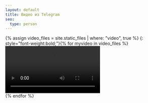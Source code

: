 ```yaml
---
layout: default
title: Видео из Telegram
seo:
  type: person
---
```


{% assign video_files = site.static_files | where: "video", true %}
{: style="font-weight:bold;"}{% for myvideo in video_files %}
  <video controls><source src="{{ myvideo.path }}" type="video/mp4">Your browser does not support the video tag. [Download {{ myvideo.basename }}]({{ myvideo.path }})</video><br/>
{% endfor %}
